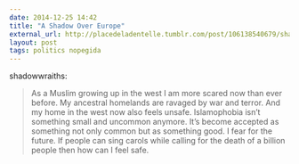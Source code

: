 ```yaml
---
date: 2014-12-25 14:42
title: "A Shadow Over Europe"
external_url: http://placedeladentelle.tumblr.com/post/106138540679/shadowwraiths-today-germany-saw-a-record-number
layout: post
tags: politics nopegida
---
```


shadowwraiths:

>As a Muslim growing up in the west I am more scared now than ever before. My ancestral homelands are ravaged by war and terror. And my home in the west now also feels unsafe. Islamophobia isn’t something small and uncommon anymore. It’s become accepted as something not only common but as something good. I fear for the future. If people can sing carols while calling for the death of a billion people then how can I feel safe.
